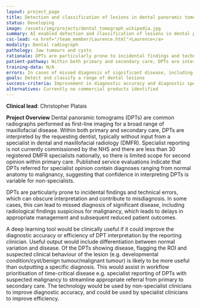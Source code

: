 ```yaml
---
layout: project_page
title: Detection and classification of lesions in dental panoramic tomograms  
status: Developing
image: /assets/img/projects/dental_tomograph_wikipedia.jpg
summary: AI enabled detection and classification of lesions in dental panoramic tomograms
csc-lead: <a href="/team_member/Laurence.html">Laurence</a>
modality: Dental radiograph
pathology: Jaw tumours and cysts
rationale: DPTs are particularly prone to incidental findings and technical errors, which can obscure interpretation and contribute to misdiagnosis.
patient-pathway: Within both primary and secondary care, DPTs are interpreted by the requesting dentist, typically without input from a specialist in dental and maxillofacial radiology (DMFR). Specialist reporting is not currently commissioned by the NHS.
training-data: N/A
errors: In cases of missed diagnosis of significant disease, including radiological findings suspicious for malignancy, the the result is delays in appropriate management and subsequent reduced patient outcomes. 
goals: Detect and classify a range of dental lesions
success-criteria: Improvement in diagnostic accuracy and diagnostic speed.
alternatives: Currently no commercial products identified 
---
```


<b>Clinical lead</b>: Christopher Platais <br>

<b>Project Overview</b>
Dental panoramic tomograms (DPTs) are common radiographs performed as first-line imaging for a broad range of maxillofacial disease. Within both primary and secondary care, DPTs are interpreted by the requesting dentist, typically without input from a specialist in dental and maxillofacial radiology (DMFR). Specialist reporting is not currently commissioned by the NHS and there are less than 30 registered DMFR specialists nationally, so there is limited scope for second opinion within primary care. Published service evaluations indicate that DPTs referred for specialist opinion contain diagnoses ranging from normal anatomy to malignancy, suggesting that confidence in interpreting DPTs is variable for non-specialists.

DPTs are particularly prone to incidental findings and technical errors, which can obscure interpretation and contribute to misdiagnosis. In some cases, this can lead to missed diagnosis of significant disease, including radiological findings suspicious for malignancy, which leads to delays in appropriate management and subsequent reduced patient outcomes. 

A deep learning tool would be clinically useful if it could improve the diagnostic accuracy or efficiency of DPT interpretation by the reporting clinician. Useful output would include differentiation between normal variation and disease. Of the DPTs showing disease, flagging the ROI and suspected clinical behaviour of the lesion (e.g. developmental condition/cyst/benign tumour/malignant tumour) is likely to be more useful than outputting a specific diagnosis. This would assist in workflow prioritisation of time-critical disease e.g. specialist reporting of DPTs with suspected malignancy to streamline appropriate referral from primary to secondary care. The technology would be used by non-specialist clinicians to improve diagnostic accuracy, and could be used by specialist clinicians to improve efficiency. 
